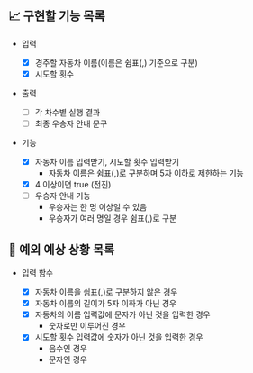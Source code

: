 ## 📈 구현할 기능 목록

- 입력

  - [x] 경주할 자동차 이름(이름은 쉼표(,) 기준으로 구분)
  - [x] 시도할 횟수

- 출력

  - [ ] 각 차수별 실행 결과
  - [ ] 최종 우승자 안내 문구

- 기능

  - [x] 자동차 이름 입력받기, 시도할 횟수 입력받기
    - 자동차 이름은 쉼표(,)로 구분하며 5자 이하로 제한하는 기능
  - [x] 4 이상이면 true (전진)
  - [ ] 우승자 안내 기능
    - 우승자는 한 명 이상일 수 있음
    - 우승자가 여러 명일 경우 쉼표(,)로 구분

## 🎯 예외 예상 상황 목록

- 입력 함수

  - [x] 자동차 이름을 쉼표(,)로 구분하지 않은 경우
  - [x] 자동차 이름의 길이가 5자 이하가 아닌 경우
  - [x] 자동차의 이름 입력값에 문자가 아닌 것을 입력한 경우
    - 숫자로만 이루어진 경우
  - [x] 시도할 횟수 입력값에 숫자가 아닌 것을 입력한 경우
    - 음수인 경우
    - 문자인 경우

